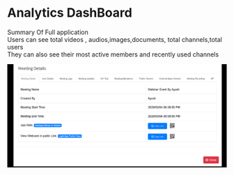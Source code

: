 # Analytics DashBoard

Summary Of Full application  
Users can see total videos , audios,images,documents, total channels,total users  
They can also see their most active members and recently used channels

![](../.gitbook/assets/image%20%28257%29.png)

